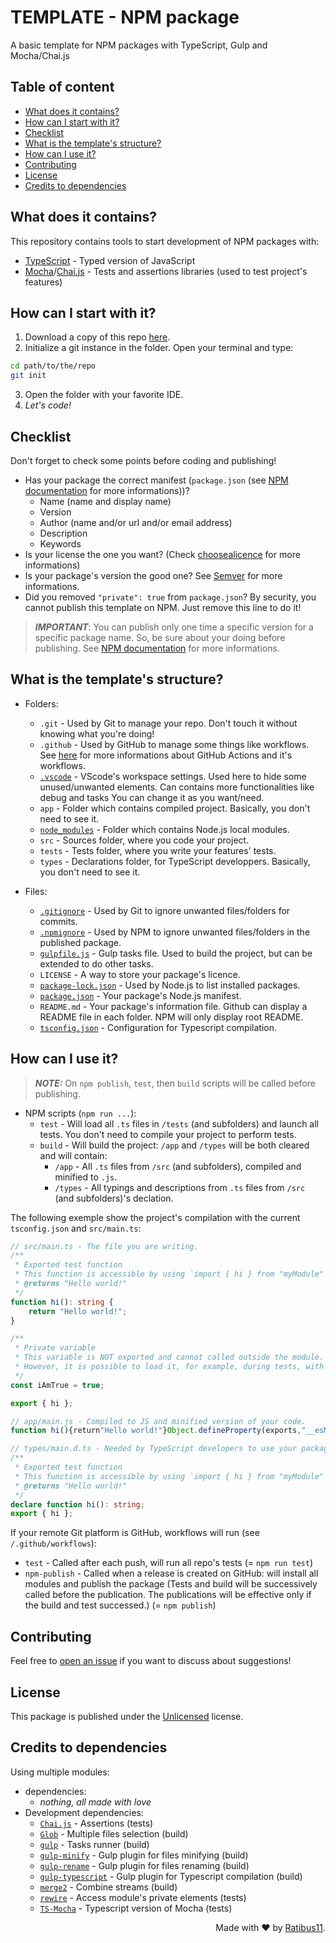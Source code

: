 # TEMPLATE - NPM package

A basic template for NPM packages with TypeScript, Gulp and Mocha/Chai.js

## Table of content

-   [What does it contains?](#what-does-it-contains)
-   [How can I start with it?](#how-can-i-start-with-it)
-   [Checklist](#checklist)
-   [What is the template's structure?](#what-is-the-templates-structure)
-   [How can I use it?](#how-can-i-use-it)
-   [Contributing](#contributing)
-   [License](#license)
-   [Credits to dependencies](#credits-to-dependencies)

## What does it contains?

This repository contains tools to start development of NPM packages with:

-   [TypeScript](https://www.typescriptlang.org/) - Typed version of JavaScript
-   [Mocha](https://mochajs.org/)/[Chai.js](https://www.chaijs.com/) - Tests and assertions libraries (used to test project's features)

## How can I start with it?

1. Download a copy of this repo [here](https://github.com/Ratibus11/template-npm-package/archive/refs/heads/main.zip).
2. Initialize a git instance in the folder. Open your terminal and type:

```bash
cd path/to/the/repo
git init
```

3. Open the folder with your favorite IDE.
4. _Let's code!_

## Checklist

Don't forget to check some points before coding and publishing!

-   Has your package the correct manifest (`package.json` (see [NPM documentation](https://docs.npmjs.com/cli/v8/configuring-npm/package-json) for more informations))?
    -   Name (name and display name)
    -   Version
    -   Author (name and/or url and/or email address)
    -   Description
    -   Keywords
-   Is your license the one you want? (Check [choosealicence](https://choosealicense.com/) for more informations)
-   Is your package's version the good one? See [Semver](https://semver.org/) for more informations.
-   Did you removed `"private": true` from `package.json`? By security, you cannot publish this template on NPM. Just remove this line to do it!

> **_IMPORTANT_**: You can publish only one time a specific version for a specific package name. So, be sure about your doing before publishing. See [NPM documentation](https://docs.npmjs.com/cli/v8/commands/npm-publish) for more informations.

## What is the template's structure?

-   Folders:

    -   `.git` - Used by Git to manage your repo. Don't touch it without knowing what you're doing!
    -   `.github` - Used by GitHub to manage some things like workflows. See [here](https://docs.github.com/en/actions/learn-github-actions/understanding-github-actions) for more informations about GitHub Actions and it's workflows.
    -   [`.vscode`](https://code.visualstudio.com/docs/getstarted/settings#_workspace-settings) - VScode's workspace settings. Used here to hide some unused/unwanted elements. Can contains more functionalities like debug and tasks You can change it as you want/need.
    -   `app` - Folder which contains compiled project. Basically, you don't need to see it.
    -   [`node_modules`](https://docs.npmjs.com/cli/v7/configuring-npm/folders#node-modules) - Folder which contains Node.js local modules.
    -   `src` - Sources folder, where you code your project.
    -   `tests` - Tests folder, where you write your features' tests.
    -   `types` - Declarations folder, for TypeScript developpers. Basically, you don't need to see it.

-   Files:
    -   [`.gitignore`](https://git-scm.com/docs/gitignore) - Used by Git to ignore unwanted files/folders for commits.
    -   [`.npmignore`](https://docs.npmjs.com/cli/v8/using-npm/developers#keeping-files-out-of-your-package) - Used by NPM to ignore unwanted files/folders in the published package.
    -   [`gulpfile.js`](https://gulpjs.com/docs/en/getting-started/javascript-and-gulpfiles/) - Gulp tasks file. Used to build the project, but can be extended to do other tasks.
    -   `LICENSE` - A way to store your package's licence.
    -   [`package-lock.json`](https://docs.npmjs.com/cli/v8/configuring-npm/package-lock-json) - Used by Node.js to list installed packages.
    -   [`package.json`](https://docs.npmjs.com/cli/v8/configuring-npm/package-json) - Your package's Node.js manifest.
    -   `README.md` - Your package's information file. Github can display a README file in each folder. NPM will only display root README.
    -   [`tsconfig.json`](https://www.typescriptlang.org/docs/handbook/tsconfig-json.html) - Configuration for Typescript compilation.

## How can I use it?

> **_NOTE:_** On `npm publish`, `test`, then `build` scripts will be called before publishing.

-   NPM scripts (`npm run ...`):
    -   `test` - Will load all `.ts` files in `/tests` (and subfolders) and launch all tests. You don't need to compile your project to perform tests.
    -   `build` - Will build the project: `/app` and `/types` will be both cleared and will contain:
        -   `/app` - All `.ts` files from `/src` (and subfolders), compiled and minified to `.js`.
        -   `/types` - All typings and descriptions from `.ts` files from `/src` (and subfolders)'s declation.

The following exemple show the project's compilation with the current `tsconfig.json` and `src/main.ts`:

```ts
// src/main.ts - The file you are writing.
/**
 * Exported test function
 * This function is accessible by using `import { hi } from "myModule"`
 * @returns "Hello world!"
 */
function hi(): string {
	return "Hello world!";
}

/**
 * Private variable
 * This variable is NOT exported and cannot called outside the module.
 * However, it is possible to load it, for example, during tests, with rewire (see `tests/hi.ts`)
 */
const iAmTrue = true;

export { hi };
```

<!-- prettier-ignore-start -->
```js
// app/main.js - Compiled to JS and minified version of your code.
function hi(){return"Hello world!"}Object.defineProperty(exports,"__esModule",{value:!0}),exports.hi=void 0,exports.hi=hi;const iAmTrue=!0;
```
<!-- prettier-ignore-end -->

```ts
// types/main.d.ts - Needed by TypeScript developers to use your package. Like this way, developers don't need to install another package to get declarations.
/**
 * Exported test function
 * This function is accessible by using `import { hi } from "myModule"`
 * @returns "Hello world!"
 */
declare function hi(): string;
export { hi };
```

If your remote Git platform is GitHub, workflows will run (see `/.github/workflows`):

-   `test` - Called after each push, will run all repo's tests (= `npm run test`)
-   `npm-publish` - Called when a release is created on GitHub: will install all modules and publish the package (Tests and build will be successively called before the publication. The publications will be effective only if the build and test successed.) (= `npm publish`)

## Contributing

Feel free to [open an issue](https://github.com/Ratibus11/template-npm-package/issues/new) if you want to discuss about suggestions!

## License

This package is published under the [Unlicensed](https://choosealicense.com/licenses/unlicense/) license.

## Credits to dependencies

Using multiple modules:

-   dependencies:
    -   _nothing, all made with love_
-   Development dependencies:
    -   [`Chai.js`](https://www.npmjs.com/package/chai) - Assertions (tests)
    -   [`Glob`](https://www.npmjs.com/package/glob) - Multiple files selection (build)
    -   [`gulp`](https://www.npmjs.com/package/gulp) - Tasks runner (build)
    -   [`gulp-minify`](https://www.npmjs.com/package/gulp-minify) - Gulp plugin for files minifying (build)
    -   [`gulp-rename`](https://www.npmjs.com/package/gulp-rename) - Gulp plugin for files renaming (build)
    -   [`gulp-typescript`](https://www.npmjs.com/package/gulp-typescript) - Gulp plugin for Typescript compilation (build)
    -   [`merge2`](https://www.npmjs.com/package/merge2) - Combine streams (build)
    -   [`rewire`](https://www.npmjs.com/package/rewire) - Access module's private elements (tests)
    -   [`TS-Mocha`](https://www.npmjs.com/package/ts-mocha) - Typescript version of Mocha (tests)

<div align="right">Made with &#10084; by <a href="https://github.com/Ratibus11">Ratibus11</a>.</div>
